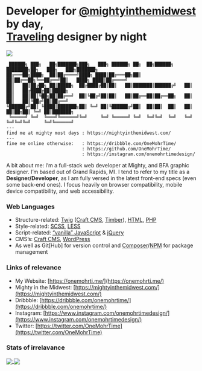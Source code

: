 # Developer for [@mightyinthemidwest](https://github.com/mightyinthemidwest/) by day,<br/>[Traveling](https://onemohrti.me/travel/) designer by night

![](https://komarev.com/ghpvc/?username=onemohrtime&color=ffc300)

```
 ██████╗ ███╗   ██╗███████╗███╗   ███╗ ██████╗ ██╗  ██╗██████╗ ████████╗██╗   ███╗   ███╗███████╗
██╔═══██╗████╗  ██║██╔════╝████╗ ████║██╔═══██╗██║  ██║██╔══██╗╚══██╔══╝██║   ████╗ ████║██╔════╝
██║   ██║██╔██╗ ██║█████╗  ██╔████╔██║██║   ██║███████║██████╔╝   ██║   ██║   ██╔████╔██║█████╗
██║   ██║██║╚██╗██║██╔══╝  ██║╚██╔╝██║██║   ██║██╔══██║██╔══██╗   ██║   ██║   ██║╚██╔╝██║██╔══╝
╚██████╔╝██║ ╚████║███████╗██║ ╚═╝ ██║╚██████╔╝██║  ██║██║  ██║   ██║   ██║██╗██║ ╚═╝ ██║███████╗
 ╚═════╝ ╚═╝  ╚═══╝╚══════╝╚═╝     ╚═╝ ╚═════╝ ╚═╝  ╚═╝╚═╝  ╚═╝   ╚═╝   ╚═╝╚═╝╚═╝     ╚═╝╚══════╝
---
find me at mighty most days : https://mightyinthemidwest.com/
---
fine me online otherwise:   : https://dribbble.com/OneMohrTime/
                            : https://github.com/OneMohrTime/
                            : https://instagram.com/onemohrtimedesign/
```

A bit about me: I’m a full-stack web developer at Mighty, and BFA graphic designer. I’m based out of Grand Rapids, MI. I tend to refer to my title as a **Designer/Developer**, as I am fully versed in the latest front-end specs (even some back-end ones). I focus heavily on browser compatibility, mobile device compatibility, and web accessibility.

### Web Languages

- Structure-related: [Twig](https://twig.symfony.com/) ([Craft CMS](https://craftcms.com/), [Timber](https://upstatement.com/timber/)), [HTML](https://html.spec.whatwg.org/), [PHP](https://www.php.net/)
- Style-related: [SCSS](https://sass-lang.com/), [LESS](https://lesscss.org/)
- Script-related: [“vanilla” JavaScript](https://www.javascript.com/) & [jQuery](https://jquery.com/)
- CMS’s: [Craft CMS](https://craftcms.com/), [WordPress](https://wordpress.org/)
- As well as Git[Hub] for version control and [Composer](https://getcomposer.org/)/[NPM](https://www.npmjs.com/) for package management

### Links of relevance

- My Website: [https://onemohrti.me/](https://onemohrti.me/)
- Mighty in the Midwest: [https://mightyinthemidwest.com/](https://mightyinthemidwest.com/)
- Dribbble: [https://dribbble.com/onemohrtime/](https://dribbble.com/onemohrtime/)
- Instagram: [https://www.instagram.com/onemohrtimedesign/](https://www.instagram.com/onemohrtimedesign/)
- Twitter: [https://twitter.com/OneMohrTime](https://twitter.com/OneMohrTime)

### Stats of irrelavance

<div style="width: 100%;">
   <a href="https://github.com/anuraghazra/github-readme-stats">
       <img align="center" src="https://github-readme-stats.vercel.app/api?username=onemohrtime&hide=stars&count_private=true&show_icons=true" />
   </a>
   <a href="https://github.com/anuraghazra/convoychat">
       <img align="center" src="https://github-readme-stats.vercel.app/api/top-langs/?username=onemohrtime&layout=compact&hide=vue,php" />
   </a>
</div>
